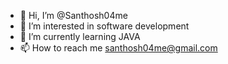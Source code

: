 - 👋 Hi, I’m @Santhosh04me
- 👀 I’m interested in software development
- 🌱 I’m currently learning JAVA
- 📫 How to reach me santhosh04me@gmail.com

<!---
Santhosh04me/Santhosh04me is a ✨ special ✨ repository because its `README.md` (this file) appears on your GitHub profile.
You can click the Preview link to take a look at your changes.
--->
